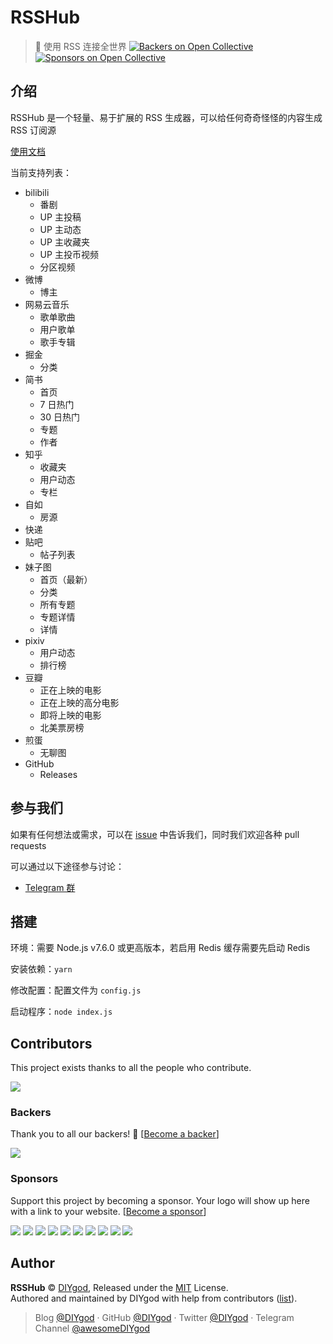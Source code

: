 # RSSHub

> 🍭 使用 RSS 连接全世界
[![Backers on Open Collective](https://opencollective.com/RSShub/backers/badge.svg)](#backers)
 [![Sponsors on Open Collective](https://opencollective.com/RSShub/sponsors/badge.svg)](#sponsors) 

## 介绍

RSSHub 是一个轻量、易于扩展的 RSS 生成器，可以给任何奇奇怪怪的内容生成 RSS 订阅源

[使用文档](https://rsshub.js.org)

当前支持列表：

- bilibili
  - 番剧
  - UP 主投稿
  - UP 主动态
  - UP 主收藏夹
  - UP 主投币视频
  - 分区视频
- 微博
  - 博主
- 网易云音乐
  - 歌单歌曲
  - 用户歌单
  - 歌手专辑
- 掘金
  - 分类
- 简书
  - 首页
  - 7 日热门
  - 30 日热门
  - 专题
  - 作者
- 知乎
  - 收藏夹
  - 用户动态
  - 专栏
- 自如
  - 房源
- 快递
- 贴吧
  - 帖子列表
- 妹子图
  - 首页（最新）
  - 分类
  - 所有专题
  - 专题详情
  - 详情
- pixiv
  - 用户动态
  - 排行榜
- 豆瓣
  - 正在上映的电影
  - 正在上映的高分电影
  - 即将上映的电影
  - 北美票房榜
- 煎蛋
  - 无聊图
- GitHub
  - Releases

## 参与我们

如果有任何想法或需求，可以在 [issue](https://github.com/DIYgod/RSSHub/issues) 中告诉我们，同时我们欢迎各种 pull requests

可以通过以下途径参与讨论：

- [Telegram 群](https://t.me/rsshub)

## 搭建

环境：需要 Node.js v7.6.0 或更高版本，若启用 Redis 缓存需要先启动 Redis

安装依赖：`yarn`

修改配置：配置文件为 `config.js`

启动程序：`node index.js`

## Contributors

This project exists thanks to all the people who contribute.

<a href="https://github.com/DIYgod/RSSHub/graphs/contributors"><img src="https://opencollective.com/RSSHub/contributors.svg?width=890&button=false" /></a>

### Backers

Thank you to all our backers! 🙏 [[Become a backer](https://opencollective.com/RSSHub#backer)]

<a href="https://opencollective.com/RSSHub#backers" target="_blank"><img src="https://opencollective.com/RSSHub/backers.svg?width=890"></a>

### Sponsors

Support this project by becoming a sponsor. Your logo will show up here with a link to your website. [[Become a sponsor](https://opencollective.com/RSSHub#sponsor)]

<a href="https://opencollective.com/RSSHub/sponsor/0/website" target="_blank"><img src="https://opencollective.com/RSSHub/sponsor/0/avatar.svg"></a>
<a href="https://opencollective.com/RSSHub/sponsor/1/website" target="_blank"><img src="https://opencollective.com/RSSHub/sponsor/1/avatar.svg"></a>
<a href="https://opencollective.com/RSSHub/sponsor/2/website" target="_blank"><img src="https://opencollective.com/RSSHub/sponsor/2/avatar.svg"></a>
<a href="https://opencollective.com/RSSHub/sponsor/3/website" target="_blank"><img src="https://opencollective.com/RSSHub/sponsor/3/avatar.svg"></a>
<a href="https://opencollective.com/RSSHub/sponsor/4/website" target="_blank"><img src="https://opencollective.com/RSSHub/sponsor/4/avatar.svg"></a>
<a href="https://opencollective.com/RSSHub/sponsor/5/website" target="_blank"><img src="https://opencollective.com/RSSHub/sponsor/5/avatar.svg"></a>
<a href="https://opencollective.com/RSSHub/sponsor/6/website" target="_blank"><img src="https://opencollective.com/RSSHub/sponsor/6/avatar.svg"></a>
<a href="https://opencollective.com/RSSHub/sponsor/7/website" target="_blank"><img src="https://opencollective.com/RSSHub/sponsor/7/avatar.svg"></a>
<a href="https://opencollective.com/RSSHub/sponsor/8/website" target="_blank"><img src="https://opencollective.com/RSSHub/sponsor/8/avatar.svg"></a>
<a href="https://opencollective.com/RSSHub/sponsor/9/website" target="_blank"><img src="https://opencollective.com/RSSHub/sponsor/9/avatar.svg"></a>



## Author

**RSSHub** © [DIYgod](https://github.com/DIYgod), Released under the [MIT](./LICENSE) License.<br>
Authored and maintained by DIYgod with help from contributors ([list](https://github.com/DIYgod/DPlayer/contributors)).

> Blog [@DIYgod](https://diygod.me) · GitHub [@DIYgod](https://github.com/DIYgod) · Twitter [@DIYgod](https://twitter.com/DIYgod) · Telegram Channel [@awesomeDIYgod](https://t.me/awesomeDIYgod)






